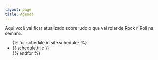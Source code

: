 ```yaml
---
layout: page
title: Agenda
---
```


<p>Aqui você vai ficar atualizado sobre tudo o que vai rolar de Rock n'Roll na semana.</p>

<ul>
  {% for schedule in site.schedules %}
    <li><a href="{{ schedule.url }}">{{ schedule.title }}</a></li>
  {% endfor %}
</ul>